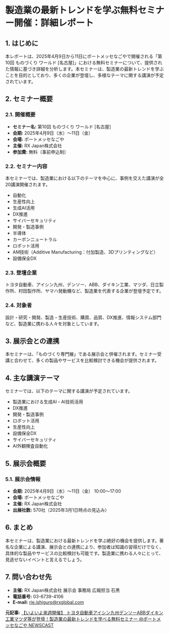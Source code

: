 # 製造業の最新トレンドを学ぶ無料セミナー開催：詳細レポート

## 1. はじめに

本レポートは、2025年4月9日から11日にポートメッセなごやで開催される「第10回 ものづくり ワールド [名古屋]」における無料セミナーについて、提供された情報に基づき詳細を分析します。本セミナーは、製造業の最新トレンドを学ぶことを目的としており、多くの企業が登壇し、多様なテーマに関する講演が予定されています。

## 2. セミナー概要

### 2.1. 開催概要

* **セミナー名:** 第10回 ものづくり ワールド [名古屋]
* **会期:** 2025年4月9日（水）～11日（金）
* **会場:** ポートメッセなごや
* **主催:** RX Japan株式会社
* **参加費:** 無料（事前申込制）

### 2.2. セミナー内容

本セミナーでは、製造業における以下のテーマを中心に、事例を交えた講演が全20講演開催されます。

* 自動化
* 生産性向上
* 生成AI活用
* DX推進
* サイバーセキュリティ
* 開発・製造事例
* 半導体
* カーボンニュートラル
* ロボット活用
* AM技術（Additive Manufacturing：付加製造、3Dプリンティングなど）
* 設備保全DX

### 2.3. 登壇企業

トヨタ自動車、アイシン九州、デンソー、ABB、ダイキン工業、マツダ、日立製作所、村田製作所、ヤマハ発動機など、製造業を代表する企業が登壇予定です。

### 2.4. 対象者

設計・研究・開発、製造・生産技術、購買、品質、DX推進、情報システム部門など、製造業に携わる人々を対象としています。

## 3. 展示会との連携

本セミナーは、「ものづくり専門展」である展示会と併催されます。セミナー受講と合わせて、多くの製品やサービスを比較検討できる機会が提供されます。

## 4. 主な講演テーマ

セミナーでは、以下のテーマに関する講演が予定されています。

* 製造業における生成AI・AI技術活用
* DX推進
* 開発・製造事例
* ロボット活用
* 生産性向上
* 設備保全DX
* サイバーセキュリティ
* AI外観検査自動化

## 5. 展示会概要

### 5.1. 展示会情報

* **会期:** 2025年4月9日（水）～11日（金） 10:00～17:00
* **会場:** ポートメッセなごや
* **主催:** RX Japan株式会社
* **出展社数:** 570社（2025年3月1日時点の見込み）

## 6. まとめ

本セミナーは、製造業における最新トレンドを学ぶ絶好の機会を提供します。著名な企業による講演、展示会との連携により、参加者は知識の習得だけでなく、具体的な製品やサービスの比較検討も可能です。製造業に携わる人々にとって、見逃せないイベントと言えるでしょう。

## 7. 問い合わせ先

* **主催:** RX Japan株式会社 展示会 事務局 広報担当 石黒
* **電話番号:** 03-6739-4106
* **E-mail:** rie.ishiguro@rxglobal.com


**元記事:** [【いよいよ来週開催】 トヨタ自動車アイシン九州デンソーABBダイキン工業マツダ等が登壇！製造業の最新トレンドを学べる無料セミナー @ポートメッセなごや NEWSCAST](https://newscast.jp/news/6698234)